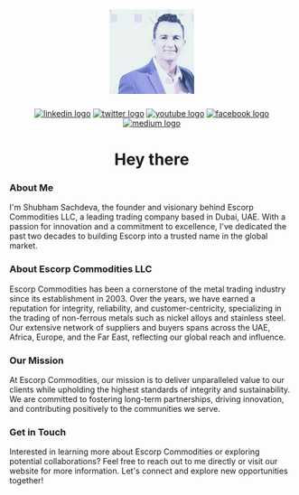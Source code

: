 <div align="center">
  <img height="150" src="/ShubhamEscorp.jpg"  />
</div>

###

<div align="center">
  <a href="https://linkedin.com/"><img src="https://raw.githubusercontent.com/maurodesouza/profile-readme-generator/master/src/assets/icons/social/linkedin/default.svg" width="37" height="25" alt="linkedin logo"  /></a>
  <a href="https://twitter.com/"><img src="https://raw.githubusercontent.com/maurodesouza/profile-readme-generator/master/src/assets/icons/social/twitter/default.svg" width="37" height="25" alt="twitter logo"  /></a>
  <a href="https://youtube.com/"><img src="https://raw.githubusercontent.com/maurodesouza/profile-readme-generator/master/src/assets/icons/social/youtube/default.svg" width="37" height="25" alt="youtube logo"  /></a>
  <a href="https://facebook.com/"><img src="https://raw.githubusercontent.com/maurodesouza/profile-readme-generator/master/src/assets/icons/social/facebook/default.svg" width="37" height="25" alt="facebook logo"  /></a>
  <a href="https://medium.com/"><img src="https://raw.githubusercontent.com/maurodesouza/profile-readme-generator/master/src/assets/icons/social/medium/default.svg" width="37" height="25" alt="medium logo"  /></a>
</div>

###

<h1 align="center">Hey there</h1>

### About Me

<p align="left">I'm Shubham Sachdeva, the founder and visionary behind Escorp Commodities LLC, a leading trading company based in Dubai, UAE. With a passion for innovation and a commitment to excellence, I've dedicated the past two decades to building Escorp into a trusted name in the global market.</p>

### About Escorp Commodities LLC

<p align="left">Escorp Commodities has been a cornerstone of the metal trading industry since its establishment in 2003. Over the years, we have earned a reputation for integrity, reliability, and customer-centricity, specializing in the trading of non-ferrous metals such as nickel alloys and stainless steel. Our extensive network of suppliers and buyers spans across the UAE, Africa, Europe, and the Far East, reflecting our global reach and influence.</p>

### Our Mission

<p align="left">At Escorp Commodities, our mission is to deliver unparalleled value to our clients while upholding the highest standards of integrity and sustainability. We are committed to fostering long-term partnerships, driving innovation, and contributing positively to the communities we serve.</p>

### Get in Touch

<p align="left">Interested in learning more about Escorp Commodities or exploring potential collaborations? Feel free to reach out to me directly or visit our website for more information. Let's connect and explore new opportunities together!</p>
